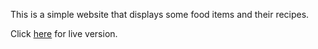 This is a simple website that displays some food items and their recipes.

Click [here](https://zac-candy.github.io/recipe) for live version.
